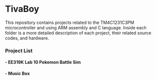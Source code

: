 # TivaBoy
This repository contains projects related to the TM4C1231C3PM microcontroller and using ARM assembly and C language.
Inside each folder is a more detailed description of each project, their related source codes, and hardware.
### Project List
#### - EE319K Lab 10 Pokemon Battle Sim
#### - Music Box
